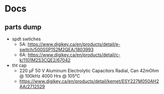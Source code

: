 # Docs

## parts dump

- spdt swtiches
  - 5A: https://www.digikey.ca/en/products/detail/e-switch/500SSP1S2M2QEA/1803993
  - 6A: https://www.digikey.ca/en/products/detail/c-k/1101M2S3CQE2/67042
- tht cap
  - 220 µF 50 V Aluminum Electrolytic Capacitors Radial, Can 42mOhm @ 100kHz 4000 Hrs @ 105°C
  - https://www.digikey.ca/en/products/detail/kemet/ESY227M050AH2AA/2712529